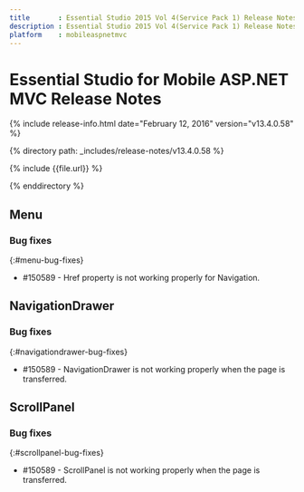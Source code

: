 ```yaml
---
title       : Essential Studio 2015 Vol 4(Service Pack 1) Release Notes
description : Essential Studio 2015 Vol 4(Service Pack 1) Release Notes
platform    : mobileaspnetmvc
---
```


# Essential Studio for Mobile ASP.NET MVC Release Notes

{% include release-info.html date="February 12, 2016" version="v13.4.0.58" %}

{% directory path: _includes/release-notes/v13.4.0.58 %}

{% include {{file.url}} %}

{% enddirectory %}
## Menu


### Bug fixes
{:#menu-bug-fixes}

* \#150589 - Href property is not working properly for Navigation.

## NavigationDrawer


### Bug fixes
{:#navigationdrawer-bug-fixes}

* \#150589 - NavigationDrawer is not working properly when the page is transferred.

## ScrollPanel


### Bug fixes
{:#scrollpanel-bug-fixes}

* \#150589 - ScrollPanel is not working properly when the page is transferred.

